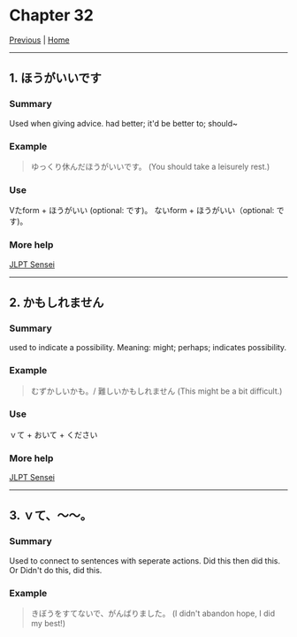 # Chapter 32

[Previous](https://codywahl.github.io/JapaneseLanguageSchoolNotes/pages/31) | [Home](https://codywahl.github.io/JapaneseLanguageSchoolNotes)

* * *

## 1. ほうがいいです

### Summary

Used when giving advice. had better; it'd be better to; should~

### Example  

> ゆっくり休んだほうがいいです。
> (You should take a leisurely rest.)

### Use

Vたform + ほうがいい (optional: です)。
ないform + ほうがいい（optional: です)。

### More help

[JLPT Sensei](https://jlptsensei.com/learn-japanese-grammar/%E6%96%B9%E3%81%8C%E3%81%84%E3%81%84-%E3%81%BB%E3%81%86%E3%81%8C%E3%81%84%E3%81%84-hou-ga-ii/)

* * *

## 2. かもしれません

### Summary

used to indicate a possibility. Meaning: might; perhaps; indicates possibility.

### Example

> むずかしいかも。/ 難しいかもしれません
> (This might be a bit difficult.)

### Use

ｖて + おいて + ください

### More help

[JLPT Sensei](https://jlptsensei.com/learn-japanese-grammar/%e3%81%8b%e3%82%82%e3%81%97%e3%82%8c%e3%81%aa%e3%81%84-kamo-shirenai/)

* * *

## 3. ｖて、～～。

### Summary

Used to connect to sentences with seperate actions. Did this then did this. Or Didn't do this, did this. 

### Example

> きぼうをすてないで、がんばりました。
> (I didn't abandon hope, I did my best!)